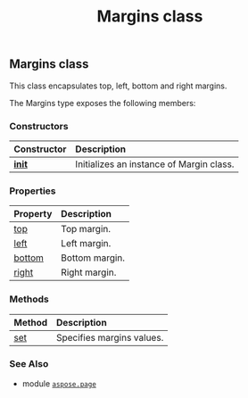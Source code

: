 ﻿---
title: Margins class
second_title: Aspose.Page for Python via .NET API References
description: 
type: docs
weight: 100
url: /python-net/aspose.page/margins/
is_root: false
---

## Margins class

This class encapsulates top, left, bottom and right margins.



The Margins type exposes the following members:

### Constructors
| Constructor | Description |
| :- | :- |
| [__init__](/page/python-net/aspose.page/margins/__init__/#int-int-int-int) | Initializes an instance of Margin class. |


### Properties
| Property | Description |
| :- | :- |
| [top](/page/python-net/aspose.page/margins/top) | Top margin. |
| [left](/page/python-net/aspose.page/margins/left) | Left margin. |
| [bottom](/page/python-net/aspose.page/margins/bottom) | Bottom margin. |
| [right](/page/python-net/aspose.page/margins/right) | Right margin. |


### Methods
| Method | Description |
| :- | :- |
| [set](/page/python-net/aspose.page/margins/set/#int-int-int-int) | Specifies margins values. |



### See Also
* module [`aspose.page`](..)
